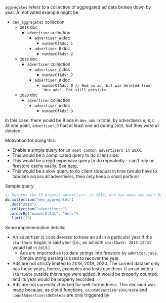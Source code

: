 `aggregates` refers to a collection of aggregated ad data broken down by year. 
A motivated example might be: 
- `dev_aggregates` collection
  - `2018` doc
    - `advertiser` collection
      - `advertiser_A` doc
        - `numberOfAds: 1`
      - `advertiser_B` doc
        - `numberOfAds: 2`
  - `2019` doc
    - `advertiser` collection
      - `advertiser_C` doc
        - `numberOfAds: 2`
      - `advertiser_D` doc
        - `numberOfAds: 0 // Had an ad, but was deleted from 'dev_ads'. Doc still persists.`
  - `2020` doc
    - `advertiser` collection
      - `advertiser_A` doc
        - `numberOfAds: 3`

In this case, there would be 8 ads in `dev_ads` in total, 
by advertisers `A`, `B`, `C`. At one point, `advertiser_D` had at least one ad
during `2019`, but they were all deleted. 

Motivation for doing this: 
- Enable a simple query for `10 most common advertisers in 20XX`.  
- This would be a complicated query to do client side. 
- This would be a read expensive query to do repeatedly - 
  can't rely on firestore cache easily. See [here.](https://stackoverflow.com/questions/38423277/does-firebase-cache-the-data)
- This would be a slow query to do client side/just in time (would have to 
  tabulate across all advertisers, then only keep a small portion)

Sample query: 
```javascript
// Returns the 15 biggest advertisers in 2018, and how many ads each bought.
db.collection("dev_aggregates")
  .doc("2018")
  .collection("advertisers")
  .orderBy("numberOfAds", "desc")
  .limit(15)
```
Some implementation details: 
- An advertiser is considerered to have
  an ad in a particular year if the `startDate` began in said year (i.e., an ad
  with `startDate: 2019-12-31` would fall in `2019`.)
  - Ads are imported as iso date strings into firestore by `adWriter.java`.
    Simple string parsing is used to recover the year. 
- Ads are not *strictly* limited to 2018, 2019, 2020. The current dataset
  only has these years, hence, examples and tests use them. 
  If an ad with a `startDate` outside this range were added,
  it would be properly counted, and its year would be properly recorded.   
- Ads are not currently checked for well-formedness. This decision was made 
  because, as cloud functions, `countAdvertisersOnCreate` and 
  `countAdvertisersOnDelete` are only triggered by


  